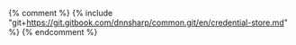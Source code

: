 {% comment %} {% include "git+https://git.gitbook.com/dnnsharp/common.git/en/credential-store.md" %} {% endcomment %}



